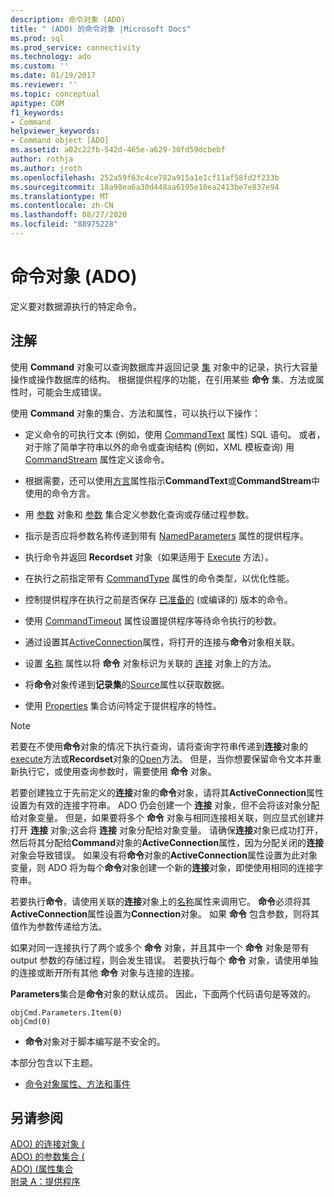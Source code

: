```yaml
---
description: 命令对象 (ADO)
title: " (ADO) 的命令对象 |Microsoft Docs"
ms.prod: sql
ms.prod_service: connectivity
ms.technology: ado
ms.custom: ''
ms.date: 01/19/2017
ms.reviewer: ''
ms.topic: conceptual
apitype: COM
f1_keywords:
- Command
helpviewer_keywords:
- Command object [ADO]
ms.assetid: a02c22fb-542d-465e-a629-30fd59dcbebf
author: rothja
ms.author: jroth
ms.openlocfilehash: 252a59f63c4ce782a915a1e1cf11af58fd2f233b
ms.sourcegitcommit: 18a98ea6a30d448aa6195e10ea2413be7e837e94
ms.translationtype: MT
ms.contentlocale: zh-CN
ms.lasthandoff: 08/27/2020
ms.locfileid: "88975228"
---
```

# <a name="command-object-ado"></a>命令对象 (ADO)
定义要对数据源执行的特定命令。  
  
## <a name="remarks"></a>注解  
 使用 **Command** 对象可以查询数据库并返回记录 [集](./recordset-object-ado.md) 对象中的记录，执行大容量操作或操作数据库的结构。 根据提供程序的功能，在引用某些 **命令** 集、方法或属性时，可能会生成错误。  
  
 使用 **Command** 对象的集合、方法和属性，可以执行以下操作：  
  
-   定义命令的可执行文本 (例如，使用 [CommandText](./commandtext-property-ado.md) 属性) SQL 语句。 或者，对于除了简单字符串以外的命令或查询结构 (例如，XML 模板查询) 用 [CommandStream](./commandstream-property-ado.md) 属性定义该命令。  
  
-   根据需要，还可以使用[方言](./dialect-property.md)属性指示**CommandText**或**CommandStream**中使用的命令方言。  
  
-   用 [参数](./parameter-object.md) 对象和 [参数](./parameters-collection-ado.md) 集合定义参数化查询或存储过程参数。  
  
-   指示是否应将参数名称传递到带有 [NamedParameters](./namedparameters-property-ado.md) 属性的提供程序。  
  
-   执行命令并返回 **Recordset** 对象（如果适用于 [Execute](./execute-method-ado-command.md) 方法）。  
  
-   在执行之前指定带有 [CommandType](./commandtype-property-ado.md) 属性的命令类型，以优化性能。  
  
-   控制提供程序在执行之前是否保存 [已准备的](./prepared-property-ado.md) (或编译的) 版本的命令。  
  
-   使用 [CommandTimeout](./commandtimeout-property-ado.md) 属性设置提供程序等待命令执行的秒数。  
  
-   通过设置其[ActiveConnection](./activeconnection-property-ado.md)属性，将打开的连接与**命令**对象相关联。  
  
-   设置 [名称](./name-property-ado.md) 属性以将 **命令** 对象标识为关联的 [连接](./connection-object-ado.md) 对象上的方法。  
  
-   将**命令**对象传递到**记录集**的[Source](./source-property-ado-recordset.md)属性以获取数据。  
  
-   使用 [Properties](./properties-collection-ado.md) 集合访问特定于提供程序的特性。  
  
> [!NOTE]
>  若要在不使用**命令**对象的情况下执行查询，请将查询字符串传递到**连接**对象的[execute](./execute-method-ado-connection.md)方法或**Recordset**对象的[Open](./open-method-ado-recordset.md)方法。 但是，当你想要保留命令文本并重新执行它，或使用查询参数时，需要使用 **命令** 对象。  
  
 若要创建独立于先前定义的**连接**对象的**命令**对象，请将其**ActiveConnection**属性设置为有效的连接字符串。 ADO 仍会创建一个 **连接** 对象，但不会将该对象分配给对象变量。 但是，如果要将多个 **命令** 对象与相同连接相关联，则应显式创建并打开 **连接** 对象;这会将 **连接** 对象分配给对象变量。 请确保**连接**对象已成功打开，然后将其分配给**Command**对象的**ActiveConnection**属性，因为分配关闭的**连接**对象会导致错误。 如果没有将**命令**对象的**ActiveConnection**属性设置为此对象变量，则 ADO 将为每个**命令**对象创建一个新的**连接**对象，即使使用相同的连接字符串。  
  
 若要执行**命令**，请使用关联的**连接**对象上的[名称](./name-property-ado.md)属性来调用它。 **命令**必须将其**ActiveConnection**属性设置为**Connection**对象。 如果 **命令** 包含参数，则将其值作为参数传递给方法。  
  
 如果对同一连接执行了两个或多个 **命令** 对象，并且其中一个 **命令** 对象是带有 output 参数的存储过程，则会发生错误。 若要执行每个 **命令** 对象，请使用单独的连接或断开所有其他 **命令** 对象与连接的连接。  
  
 **Parameters**集合是**命令**对象的默认成员。 因此，下面两个代码语句是等效的。  
  
```  
objCmd.Parameters.Item(0)  
objCmd(0)  
```  
  
-   **命令**对象对于脚本编写是不安全的。  
  
 本部分包含以下主题。  
  
-   [命令对象属性、方法和事件](./command-object-properties-methods-and-events.md)  
  
## <a name="see-also"></a>另请参阅  
 [ADO) 的连接对象 (](./connection-object-ado.md)   
 [ADO) 的参数集合 (](./parameters-collection-ado.md)   
 [ADO)  (属性集合 ](./properties-collection-ado.md)   
 [附录 A：提供程序](../../guide/appendixes/appendix-a-providers.md)
